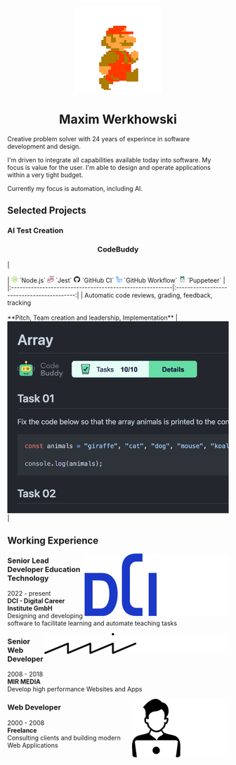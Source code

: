 <p align="center"><img src="assets/mario-walk.gif" /></p>

<h1 align="center">Maxim Werkhowski</h1>
Creative problem solver with 24 years of experince in software development and design.  

I'm driven to integrate all capabilities available today into software. My focus is value for the user. I'm able to design and operate applications within a very tight budget.  
  
Currently my focus is automation, including AI.

## Selected Projects


### AI Test Creation

<h3 align="center">CodeBuddy</h3>
|                          <br /><br />                    | <img src="assets/tech/Node.js.svg" style="height: 15px" /> `Node.js` <img src="assets/tech/Jest.svg" style="height: 15px" /> `Jest` <img src="assets/tech/GitHub.svg" style="height: 15px" /> `GitHub CI` <img src="assets/tech/GitHub-Actions.svg" style="height: 15px" /> `GitHub Workflow` <img src="assets/tech/puppeteer.svg" style="height: 15px" /> `Puppeteer` |
|:---------------------------------------------------------|:------------------------------------------:|
| Automatic code reviews, grading, feedback, tracking <br /><br /> **Pitch, Team creation and leadership, Implementation**  | <img src="assets/projects/codebuddy.png" /> |

## Working Experience
<img align="right" src="assets/dci.svg#gh-dark-mode-only" /><img align="right" src="assets/dci-light.svg#gh-light-mode-only" />

### Senior Lead Developer Education Technology
  2022 - present  
  **DCI - Digital Career Institute GmbH**  
  Designing and developing software to facilitate learning and automate teaching tasks
  
<img align="right" src="assets/mir.svg#gh-dark-mode-only" style="width: 210px" /><img align="right" src="assets/mir-light.svg#gh-light-mode-only" style="width: 210px" />

### Senior Web Developer
  2008 - 2018  
  **MIR MEDIA**  
  Develop high performance Websites and Apps
  
<img align="right" src="assets/freelance.svg#gh-dark-mode-only" style="width: 110px" /><img align="right" src="assets/freelance-light.svg#gh-light-mode-only" style="width: 110px" />

### Web Developer
  2000 - 2008  
  **Freelance**  
  Consulting clients and building modern Web Applications
